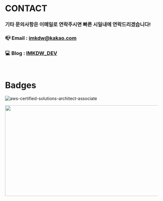 # CONTACT

### 기타 문의사항은 이메일로 연락주시면 빠른 시일내에 연락드리겠습니다!

### 📪 Email : imkdw@kakao.com

### 💻 Blog : [IMKDW_DEV](https://imkdw.dev)
<br>

# Badges
![aws-certified-solutions-architect-associate](https://github.com/imkdw/imkdw/assets/79612895/b6c1ae81-12d0-4b23-ad66-a4fc02caee31)

<a href="https://github.com/devxb/gitanimals">
<img
  src="https://render.gitanimals.org/farms/imkdw"
  width="600"
  height="300"
/>
</a>
